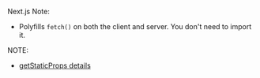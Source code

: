 
Next.js Note:
  - Polyfills `fetch()` on both the client and server. You don't need to import it.



NOTE:
  - [getStaticProps details](https://nextjs.org/learn/basics/data-fetching/getstaticprops-details)
